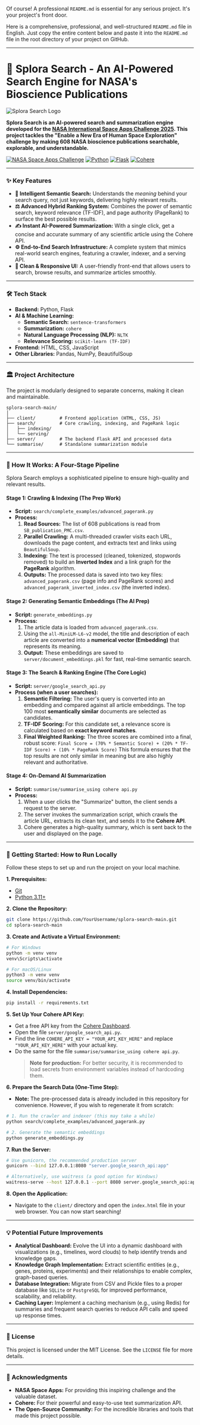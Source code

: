 Of course! A professional `README.md` is essential for any serious project. It's your project's front door.

Here is a comprehensive, professional, and well-structured `README.md` file in English. Just copy the entire content below and paste it into the `README.md` file in the root directory of your project on GitHub.

---

# 🚀 Splora Search - An AI-Powered Search Engine for NASA's Bioscience Publications

![Splora Search Logo](client/images/splora_search.png)

**Splora Search is an AI-powered search and summarization engine developed for the [NASA International Space Apps Challenge 2025](https://www.spaceappschallenge.org/). This project tackles the "Enable a New Era of Human Space Exploration" challenge by making 608 NASA bioscience publications searchable, explorable, and understandable.**

[![NASA Space Apps Challenge](https://img.shields.io/badge/Challenge-NASA%20Space%20Apps%202025-blue)](https://www.spaceappschallenge.org/)
[![Python](https://img.shields.io/badge/Python-3.11+-yellow.svg)](https://www.python.org/)
[![Flask](https://img.shields.io/badge/Flask-2.x-green.svg)](https://flask.palletsprojects.com/)
[![Cohere](https://img.shields.io/badge/Summarization-Cohere%20AI-purple)](https://cohere.com/)

---

### ✨ Key Features

-   **🧠 Intelligent Semantic Search:** Understands the *meaning* behind your search query, not just keywords, delivering highly relevant results.
-   **⚖️ Advanced Hybrid Ranking System:** Combines the power of semantic search, keyword relevance (TF-IDF), and page authority (PageRank) to surface the best possible results.
-   **✍️ Instant AI-Powered Summarization:** With a single click, get a concise and accurate summary of any scientific article using the Cohere API.
-   **⚙️ End-to-End Search Infrastructure:** A complete system that mimics real-world search engines, featuring a crawler, indexer, and a serving API.
-   **🚀 Clean & Responsive UI:** A user-friendly front-end that allows users to search, browse results, and summarize articles smoothly.

---

### 🛠️ Tech Stack

-   **Backend:** Python, Flask
-   **AI & Machine Learning:**
    -   **Semantic Search:** `sentence-transformers`
    -   **Summarization:** `cohere`
    -   **Natural Language Processing (NLP):** `NLTK`
    -   **Relevance Scoring:** `scikit-learn (TF-IDF)`
-   **Frontend:** HTML, CSS, JavaScript
-   **Other Libraries:** Pandas, NumPy, BeautifulSoup

---

### 🏛️ Project Architecture

The project is modularly designed to separate concerns, making it clean and maintainable.

```
splora-search-main/
│
├── client/         # Frontend application (HTML, CSS, JS)
├── search/         # Core crawling, indexing, and PageRank logic
│   ├── indexing/
│   └── serving/
├── server/         # The backend Flask API and processed data
└── summarise/      # Standalone summarization module
```

---

### 🔬 How It Works: A Four-Stage Pipeline

Splora Search employs a sophisticated pipeline to ensure high-quality and relevant results.

#### Stage 1: Crawling & Indexing (The Prep Work)

-   **Script:** `search/complete_examples/advanced_pagerank.py`
-   **Process:**
    1.  **Read Sources:** The list of 608 publications is read from `SB_publication_PMC.csv`.
    2.  **Parallel Crawling:** A multi-threaded crawler visits each URL, downloads the page content, and extracts text and links using `BeautifulSoup`.
    3.  **Indexing:** The text is processed (cleaned, tokenized, stopwords removed) to build an **Inverted Index** and a link graph for the **PageRank** algorithm.
    4.  **Outputs:** The processed data is saved into two key files: `advanced_pagerank.csv` (page info and PageRank scores) and `advanced_pagerank_inverted_index.csv` (the inverted index).

#### Stage 2: Generating Semantic Embeddings (The AI Prep)

-   **Script:** `generate_embeddings.py`
-   **Process:**
    1.  The article data is loaded from `advanced_pagerank.csv`.
    2.  Using the `all-MiniLM-L6-v2` model, the title and description of each article are converted into a **numerical vector (Embedding)** that represents its meaning.
    3.  **Output:** These embeddings are saved to `server/document_embeddings.pkl` for fast, real-time semantic search.

#### Stage 3: The Search & Ranking Engine (The Core Logic)

-   **Script:** `server/google_search_api.py`
-   **Process (when a user searches):**
    1.  **Semantic Filtering:** The user's query is converted into an embedding and compared against all article embeddings. The top 100 most **semantically similar** documents are selected as candidates.
    2.  **TF-IDF Scoring:** For this candidate set, a relevance score is calculated based on **exact keyword matches**.
    3.  **Final Weighted Ranking:** The three scores are combined into a final, robust score:
        `Final Score = (70% * Semantic Score) + (20% * TF-IDF Score) + (10% * PageRank Score)`
        This formula ensures that the top results are not only similar in meaning but are also highly relevant and authoritative.

#### Stage 4: On-Demand AI Summarization

-   **Script:** `summarise/summarise_using cohere api.py`
-   **Process:**
    1.  When a user clicks the "Summarize" button, the client sends a request to the server.
    2.  The server invokes the summarization script, which crawls the article URL, extracts its clean text, and sends it to the **Cohere API**.
    3.  Cohere generates a high-quality summary, which is sent back to the user and displayed on the page.

---

### 🚀 Getting Started: How to Run Locally

Follow these steps to set up and run the project on your local machine.

**1. Prerequisites:**
-   [Git](https://git-scm.com/)
-   [Python 3.11+](https://www.python.org/downloads/)

**2. Clone the Repository:**
```bash
git clone https://github.com/YourUsername/splora-search-main.git
cd splora-search-main
```

**3. Create and Activate a Virtual Environment:**
```bash
# For Windows
python -m venv venv
venv\Scripts\activate

# For macOS/Linux
python3 -m venv venv
source venv/bin/activate
```

**4. Install Dependencies:**
```bash
pip install -r requirements.txt
```

**5. Set Up Your Cohere API Key:**
-   Get a free API key from the [Cohere Dashboard](https://dashboard.cohere.com/).
-   Open the file `server/google_search_api.py`.
-   Find the line `COHERE_API_KEY = "YOUR_API_KEY_HERE"` and replace `"YOUR_API_KEY_HERE"` with your actual key.
-   Do the same for the file `summarise/summarise_using cohere api.py`.
    > **Note for production:** For better security, it is recommended to load secrets from environment variables instead of hardcoding them.

**6. Prepare the Search Data (One-Time Step):**
-   **Note:** The pre-processed data is already included in this repository for convenience. However, if you wish to regenerate it from scratch:
```bash
# 1. Run the crawler and indexer (this may take a while)
python search/complete_examples/advanced_pagerank.py

# 2. Generate the semantic embeddings
python generate_embeddings.py
```

**7. Run the Server:**
```bash
# Use gunicorn, the recommended production server
gunicorn --bind 127.0.0.1:8080 "server.google_search_api:app"

# Alternatively, use waitress (a good option for Windows)
waitress-serve --host 127.0.0.1 --port 8080 server.google_search_api:app
```

**8. Open the Application:**
-   Navigate to the `client/` directory and open the `index.html` file in your web browser. You can now start searching!

---

### 💡 Potential Future Improvements

-   **Analytical Dashboard:** Evolve the UI into a dynamic dashboard with visualizations (e.g., timelines, word clouds) to help identify trends and knowledge gaps.
-   **Knowledge Graph Implementation:** Extract scientific entities (e.g., genes, proteins, experiments) and their relationships to enable complex, graph-based queries.
-   **Database Integration:** Migrate from CSV and Pickle files to a proper database like `SQLite` or `PostgreSQL` for improved performance, scalability, and reliability.
-   **Caching Layer:** Implement a caching mechanism (e.g., using Redis) for summaries and frequent search queries to reduce API calls and speed up response times.

---

### 📄 License

This project is licensed under the MIT License. See the `LICENSE` file for more details.

---

### 🙏 Acknowledgments

-   **NASA Space Apps:** For providing this inspiring challenge and the valuable dataset.
-   **Cohere:** For their powerful and easy-to-use text summarization API.
-   **The Open-Source Community:** For the incredible libraries and tools that made this project possible.